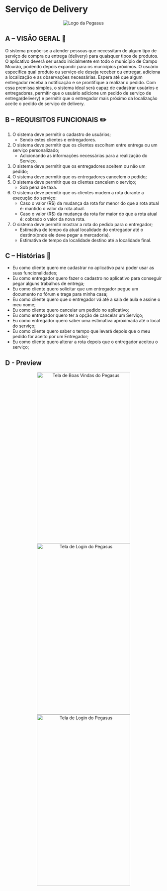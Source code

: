 
<h1>Serviço de Delivery</h1>

<p align="center">
  <img src="https://user-images.githubusercontent.com/6977257/64437921-89b08280-d09d-11e9-8634-98c2fcbd8814.png" alt="Logo da Pegasus" >
</p>

## A – VISÃO GERAL :eyes:
O sistema propõe-se a atender pessoas que necessitam de algum tipo de serviço de compra ou entrega (delivery) para quaisquer tipos de produtos. O aplicativo deverá ser usado inicialmente em todo o município de Campo Mourão, podendo depois expandir para os municípios próximos. O usuário especifica qual produto ou serviço ele deseja receber ou entregar, adiciona a localização e as observações necessárias. Espera até que algum entregador receba a notificação e se prontifique a realizar o pedido. Com essa premissa simples, o sistema ideal será capaz de cadastrar  usuários e entregadores, permitir que o usuário adicione um         pedido de serviço de entrega(delivery) e permitir que o entregador mais próximo da localização aceite o pedido de serviço de delivery.                                                                                

## B – REQUISITOS FUNCIONAIS :pencil2:
1. O sistema deve permitir o cadastro de usuários;
    * Sendo estes clientes e entregadores.
2. O sistema deve permitir que os clientes escolham entre entrega ou um serviço personalizado;
    * Adicionando as informações necessárias para a realização do Serviço. 
3. O sistema deve permitir que os entregadores aceitem ou não um pedido;
4. O sistema deve permitir que os entregadores cancelem o pedido;
5. O sistema deve permitir que os clientes cancelem o serviço;
    * Sob pena de taxa.  
6. O sistema deve permitir que os clientes mudem a rota durante a execução do serviço:
    * Caso o valor (R$) da mudança da rota for menor do que a rota atual é: mantido o valor da rota atual.
    * Caso o valor (R$) da mudança da rota for maior do que a rota atual é: cobrado o valor da nova rota. 
7. O sistema deve permitir mostrar a rota do pedido para o entregador;
    * Estimativa de tempo da atual localidade do entregador até o destino(onde ele deve pegar a mercadoria).
    * Estimativa de tempo da localidade destino até a localidade final.
    
 ## C – Histórias :speech_balloon:
 * Eu como cliente quero me cadastrar no aplicativo para poder usar as suas funcionalidades;
 * Eu como entregador quero fazer o cadastro no aplicativo para conseguir pegar alguns trabalhos de entrega;
 * Eu como cliente quero solicitar que um entregador pegue um documento no fórum e traga para minha casa;
 * Eu como cliente quero que o entregador vá até a sala de aula e assine o meu nome;
 * Eu como cliente quero cancelar um pedido no aplicativo;
 * Eu  como entregador quero ter a opção de cancelar um Serviço;
 * Eu como entregador quero saber uma estimativa aproximada até o local do serviço;
 * Eu como cliente quero  saber o tempo que levará depois que o meu pedido for aceito por um Entregador;
 * Eu como cliente quero alterar a rota depois que o entregador aceitou o serviço;

## D - Preview
<p align="center">
  <img src="https://user-images.githubusercontent.com/6977257/64440961-54a72e80-d0a3-11e9-9309-45e0654b4393.png" alt="Tela de Boas Vindas do Pegasus" width="300" height="550">   
  <img src="https://user-images.githubusercontent.com/6977257/64440739-e4001200-d0a2-11e9-8f42-18ee5ede8f89.png" alt="Tela de Login do Pegasus" width="300" height="550">
   <img src="https://user-images.githubusercontent.com/6977257/64455508-3998e680-d0c4-11e9-9524-3e95f10470f7.png" alt="Tela de Login do Pegasus" width="300" height="550">
</p>

